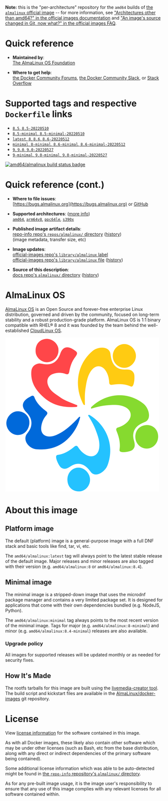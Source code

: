<!--

********************************************************************************

WARNING:

    DO NOT EDIT "almalinux/README.md"

    IT IS AUTO-GENERATED

    (from the other files in "almalinux/" combined with a set of templates)

********************************************************************************

-->

**Note:** this is the "per-architecture" repository for the `amd64` builds of [the `almalinux` official image](https://hub.docker.com/_/almalinux) -- for more information, see ["Architectures other than amd64?" in the official images documentation](https://github.com/docker-library/official-images#architectures-other-than-amd64) and ["An image's source changed in Git, now what?" in the official images FAQ](https://github.com/docker-library/faq#an-images-source-changed-in-git-now-what).

# Quick reference

-	**Maintained by**:  
	[The AlmaLinux OS Foundation](https://github.com/AlmaLinux/docker-images)

-	**Where to get help**:  
	[the Docker Community Forums](https://forums.docker.com/), [the Docker Community Slack](https://dockr.ly/slack), or [Stack Overflow](https://stackoverflow.com/search?tab=newest&q=docker)

# Supported tags and respective `Dockerfile` links

-	[`8.5`, `8.5-20220510`](https://github.com/AlmaLinux/docker-images/blob/cc33e53ccd8b33288eb3fbce9fd3bc308272c162/Dockerfile-x86_64-default)
-	[`8.5-minimal`, `8.5-minimal-20220510`](https://github.com/AlmaLinux/docker-images/blob/cc33e53ccd8b33288eb3fbce9fd3bc308272c162/Dockerfile-x86_64-minimal)
-	[`latest`, `8`, `8.6`, `8.6-20220512`](https://github.com/AlmaLinux/docker-images/blob/072c414bfc77229e49ff1677a875a0ed5caf990b/Dockerfile-x86_64-default)
-	[`minimal`, `8-minimal`, `8.6-minimal`, `8.6-minimal-20220512`](https://github.com/AlmaLinux/docker-images/blob/072c414bfc77229e49ff1677a875a0ed5caf990b/Dockerfile-x86_64-minimal)
-	[`9`, `9.0`, `9.0-20220527`](https://github.com/AlmaLinux/docker-images/blob/4f13f811fee725c1accbfae8c837e09716c1432e/Dockerfile-x86_64-default)
-	[`9-minimal`, `9.0-minimal`, `9.0-minimal-20220527`](https://github.com/AlmaLinux/docker-images/blob/4f13f811fee725c1accbfae8c837e09716c1432e/Dockerfile-x86_64-minimal)

[![amd64/almalinux build status badge](https://img.shields.io/jenkins/s/https/doi-janky.infosiftr.net/job/multiarch/job/amd64/job/almalinux.svg?label=amd64/almalinux%20%20build%20job)](https://doi-janky.infosiftr.net/job/multiarch/job/amd64/job/almalinux/)

# Quick reference (cont.)

-	**Where to file issues**:  
	[https://bugs.almalinux.org](https://bugs.almalinux.org) or [GitHub](https://github.com/AlmaLinux/docker-images/issues)

-	**Supported architectures**: ([more info](https://github.com/docker-library/official-images#architectures-other-than-amd64))  
	[`amd64`](https://hub.docker.com/r/amd64/almalinux/), [`arm64v8`](https://hub.docker.com/r/arm64v8/almalinux/), [`ppc64le`](https://hub.docker.com/r/ppc64le/almalinux/), [`s390x`](https://hub.docker.com/r/s390x/almalinux/)

-	**Published image artifact details**:  
	[repo-info repo's `repos/almalinux/` directory](https://github.com/docker-library/repo-info/blob/master/repos/almalinux) ([history](https://github.com/docker-library/repo-info/commits/master/repos/almalinux))  
	(image metadata, transfer size, etc)

-	**Image updates**:  
	[official-images repo's `library/almalinux` label](https://github.com/docker-library/official-images/issues?q=label%3Alibrary%2Falmalinux)  
	[official-images repo's `library/almalinux` file](https://github.com/docker-library/official-images/blob/master/library/almalinux) ([history](https://github.com/docker-library/official-images/commits/master/library/almalinux))

-	**Source of this description**:  
	[docs repo's `almalinux/` directory](https://github.com/docker-library/docs/tree/master/almalinux) ([history](https://github.com/docker-library/docs/commits/master/almalinux))

# AlmaLinux OS

[AlmaLinux OS](https://almalinux.org/) is an Open Source and forever-free enterprise Linux distribution, governed and driven by the community, focused on long-term stability and a robust production-grade platform. AlmaLinux OS is 1:1 binary compatible with RHEL® 8 and it was founded by the team behind the well-established [CloudLinux OS](https://www.cloudlinux.com/all-products/product-overview/cloudlinuxos).

![logo](https://raw.githubusercontent.com/docker-library/docs/23547f3e976bc000d1a01a47241000f72aec9a40/almalinux/logo.png)

# About this image

## Platform image

The default (platform) image is a general-purpose image with a full DNF stack and basic tools like find, tar, vi, etc.

The `amd64/almalinux:latest` tag will always point to the latest stable release of the default image. Major releases and minor releases are also tagged with their version (e.g. `amd64/almalinux:8` or `amd64/almalinux:8.4`).

## Minimal image

The minimal image is a stripped-down image that uses the microdnf package manager and contains a very limited package set. It is designed for applications that come with their own dependencies bundled (e.g. NodeJS, Python).

The `amd64/almalinux:minimal` tag always points to the most recent version of the minimal image. Tags for major (e.g. `amd64/almalinux:8-minimal`) and minor (e.g. `amd64/almalinux:8.4-minimal`) releases are also available.

### Upgrade policy

All images for supported releases will be updated monthly or as needed for security fixes.

## How It's Made

The rootfs tarballs for this image are built using the [livemedia-creator tool](http://weldr.io/lorax/livemedia-creator.html). The build script and kickstart files are available in the [AlmaLinux/docker-images](https://github.com/AlmaLinux/docker-images) git repository.

# License

View [license information](https://almalinux.org/legal/licensing-policy/) for the software contained in this image.

As with all Docker images, these likely also contain other software which may be under other licenses (such as Bash, etc from the base distribution, along with any direct or indirect dependencies of the primary software being contained).

Some additional license information which was able to be auto-detected might be found in [the `repo-info` repository's `almalinux/` directory](https://github.com/docker-library/repo-info/tree/master/repos/almalinux).

As for any pre-built image usage, it is the image user's responsibility to ensure that any use of this image complies with any relevant licenses for all software contained within.
